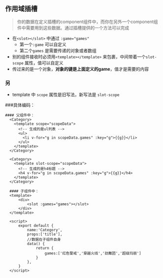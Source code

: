 ## 作用域插槽
> 你的数据在定义插槽的component组件中，而你在另外一个component组件中需要用到这些数据。通过插槽提供的一个方法可以完成

+ 在`<slot></slot>` 中通过 `:game="games"`
  + 第一个`:game` 可以自定义
  + 第二个`games` 是需要传递的对象或者数组
+ 别的组件接收时必须用`<template></template>` 来包裹，中间带着一个`slot-scope` 属性，值可以自定义
+ 传过来的是一个对象，**对象的键是上面定义的game**，值才是需要的内容
### 另
+ template 中 `scope` 属性是旧写法，新写法是 `slot-scope`

###具体编码：

``` vue
#### 父组件中：
  <Category>
    <template scope="scopeData">
      <!-- 生成的是ul列表 -->
      <ul>
        <li v-for="g in scopeData.games" :key="g">{{g}}</li>
      </ul>
    </template>
  </Category>

  <Category>
    <template slot-scope="scopeData">
      <!-- 生成的是h4标题 -->
      <h4 v-for="g in scopeData.games" :key="g">{{g}}</h4>
    </template>
  </Category>

  #### 子组件中：
  <template>
      <div>
          <slot :games="games"></slot>
      </div>
  </template>

  <script>
      export default {
          name:'Category',
          props:['title'],
          //数据在子组件自身
          data() {
              return {
                  games:['红色警戒','穿越火线','劲舞团','超级玛丽']
              }
          },
      }
  </script>
  ```